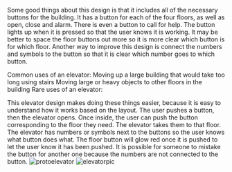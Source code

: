 Some good things about this design is that it includes all of the necessary buttons for the building. It has a button for each of the four floors, as well as open, close and alarm. There is even a button to call for help. The button lights up when it is pressed so that the user knows it is working. It may be better to space the floor buttons out more so it is more clear which button is for which floor. Another way to improve this design is connect the numbers and symbols to the button so that it is clear which number goes to which button.

Common uses of an elevator:
  Moving up a large building that would take too long using stairs
  Moving large or heavy objects to other floors in the building
Rare uses of an elevator:
  
This elevator design makes doing these things easier, because it is easy to understand how it works based on the layout.
The user pushes a button, then the elevator opens. Once inside, the user can push the button corresponding to the floor they need. The elevator takes them to that floor.
The elevator has numbers or symbols next to the buttons so the user knows what button does what.
The floor button will glow red once it is pushed to let the user know it has been pushed.
It is possible for someone to mistake the button for another one because the numbers are not connected to the button.
![protoelevator](https://user-images.githubusercontent.com/97306505/192913491-abd28aae-7903-4ed8-9145-927849fef4b0.jpg)
![elevatorpic](https://user-images.githubusercontent.com/97306505/192913509-16ba7c4e-e828-4373-8e92-3fc7901ae435.jpg)
